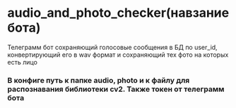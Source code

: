 # audio_and_photo_checker(навзание бота)
Телеграмм бот сохраняющий голосовые сообщения в БД по user_id, конвертирующий его в wav формат и сохраняющий тех фото на которых есть лицо

### В конфиге путь к папке audio, photo и к файлу для распознавания библиотеки cv2. Также токен от телеграмм бота
